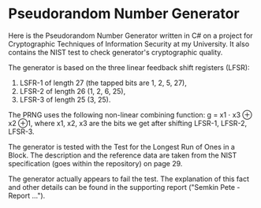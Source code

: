 Pseudorandom Number Generator
=============================

Here is the Pseudorandom Number Generator written in C# on a project for Cryptographic Techniques of Information Security at my University. It also contains the NIST test to check generator's cryptographic quality.

The generator is based on the three linear feedback shift registers (LFSR):
1. LSFR-1 of length 27 (the tapped bits are 1, 2, 5, 27),
2. LFSR-2 of length 26 (1, 2, 6, 25),
3. LFSR-3 of length 25 (3, 25).

The PRNG uses the following non-linear combining function:
g = x1 ⋅ x3 ⊕ x2 ⊕1,
where x1, x2, x3 are the bits we get after shifting LFSR-1, LFSR-2, LFSR-3.

The generator is tested with the Test for the Longest Run of Ones in a Block. 
The description and the reference data are taken from the NIST specification (goes within the repository) on page 29.

The generator actually appears to fail the test. The explanation of this fact and other details can be found in the supporting report ("Semkin Pete - Report ...").
